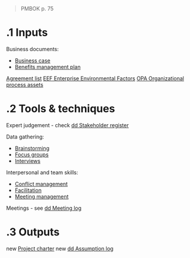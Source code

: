 >PMBOK p. 75
# .1 Inputs
Business documents:
* [Business case](../Business%20Documents/Business%20case.md)
* [Benefits management plan](../Business%20Documents/Benefits%20management%20plan.md)

[Agreement list](../Business%20Documents/Agreement%20list.md)
[EEF Enterprise Environmental Factors](../EEF%20Enterprise%20Environmental%20Factors.md)
[OPA Organizational process assets](../OPA%20Organizational%20process%20assets.md)

# .2 Tools & techniques
Expert judgement - check [dd Stakeholder register](../Project%20Documents/dd%20Stakeholder%20register.md)

Data gathering:
* [Brainstorming](../Tools%20and%20techniques/Brainstorming.md)
* [Focus groups](../Tools%20and%20techniques/Focus%20groups.md)
* [Interviews](../Tools%20and%20techniques/Interviews.md)

Interpersonal and team skills:
* [Conflict management](../Tools%20and%20techniques/Conflict%20management.md)
* [Facilitation](../Tools%20and%20techniques/Facilitation.md)
* [Meeting management](../Tools%20and%20techniques/Meeting%20management.md)

Meetings - see [dd Meeting log](../Project%20Documents/dd%20Meeting%20log.md)


# .3 Outputs
new [Project charter](../Project%20charter.md)
new [dd Assumption log](../Project%20Documents/dd%20Assumption%20log.md)


